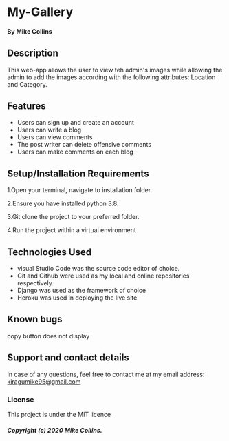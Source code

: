 # My-Gallery
#### By Mike Collins

## Description
This web-app allows the user to view teh admin's images while allowing the admin to add the images according with the following attributes: Location and Category.
## Features
* Users can sign up and create an account
* Users can write a blog
* Users can view comments
* The post writer can delete offensive comments
* Users can make comments on each blog



## Setup/Installation Requirements
1.Open your terminal, navigate to installation folder.

2.Ensure you have installed python 3.8.

3.Git clone the project to your preferred folder.

4.Run the project within a virtual environment


## Technologies Used
* visual Studio Code was the source code editor of choice.
* Git and Github were used as my local and online repositories respectively.
* Django was used as the framework of choice
* Heroku was used in deploying the live site
## Known bugs
copy button does not display
## Support and contact details
In case of any questions, feel free to contact me at my email address: kiragumike95@gmail.com
### License
This project is under the MIT licence

##### Copyright (c) 2020 Mike Collins.
